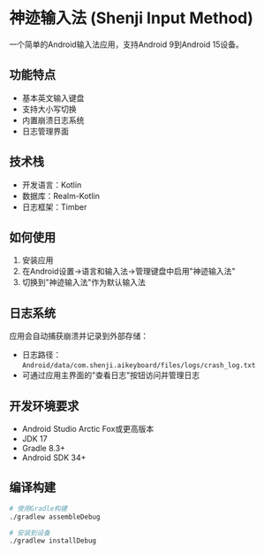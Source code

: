 # 神迹输入法 (Shenji Input Method)

一个简单的Android输入法应用，支持Android 9到Android 15设备。

## 功能特点

- 基本英文输入键盘
- 支持大小写切换
- 内置崩溃日志系统
- 日志管理界面

## 技术栈

- 开发语言：Kotlin
- 数据库：Realm-Kotlin
- 日志框架：Timber

## 如何使用

1. 安装应用
2. 在Android设置->语言和输入法->管理键盘中启用"神迹输入法"
3. 切换到"神迹输入法"作为默认输入法

## 日志系统

应用会自动捕获崩溃并记录到外部存储：
- 日志路径：`Android/data/com.shenji.aikeyboard/files/logs/crash_log.txt`
- 可通过应用主界面的"查看日志"按钮访问并管理日志

## 开发环境要求

- Android Studio Arctic Fox或更高版本
- JDK 17
- Gradle 8.3+
- Android SDK 34+

## 编译构建

```bash
# 使用Gradle构建
./gradlew assembleDebug

# 安装到设备
./gradlew installDebug
``` 